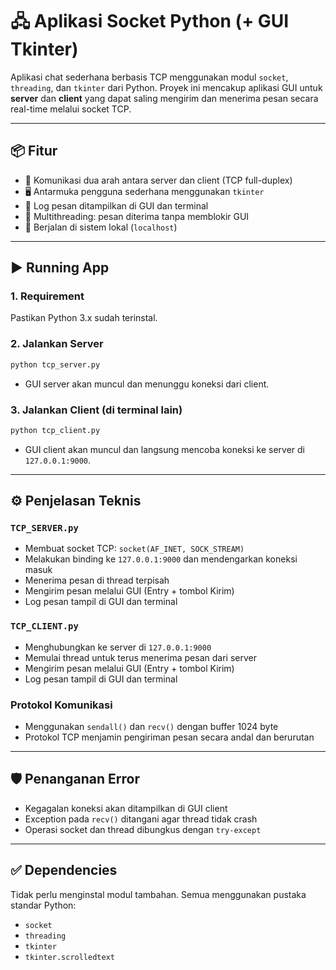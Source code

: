 # 🖧 Aplikasi Socket Python (+ GUI Tkinter)

Aplikasi chat sederhana berbasis TCP menggunakan modul `socket`, `threading`, dan `tkinter` dari Python. Proyek ini mencakup aplikasi GUI untuk **server** dan **client** yang dapat saling mengirim dan menerima pesan secara real-time melalui socket TCP.

---

## 📦 Fitur

- 🔁 Komunikasi dua arah antara server dan client (TCP full-duplex)
- 🖥️ Antarmuka pengguna sederhana menggunakan `tkinter`
- 📝 Log pesan ditampilkan di GUI dan terminal
- 🔄 Multithreading: pesan diterima tanpa memblokir GUI
- 🧪 Berjalan di sistem lokal (`localhost`)

---

## ▶️ Running App

### 1. Requirement

Pastikan Python 3.x sudah terinstal.

### 2. Jalankan Server

```bash
python tcp_server.py
```

- GUI server akan muncul dan menunggu koneksi dari client.

### 3. Jalankan Client (di terminal lain)

```bash
python tcp_client.py
```

- GUI client akan muncul dan langsung mencoba koneksi ke server di `127.0.0.1:9000`.

---

## ⚙️ Penjelasan Teknis

### `TCP_SERVER.py`
- Membuat socket TCP: `socket(AF_INET, SOCK_STREAM)`
- Melakukan binding ke `127.0.0.1:9000` dan mendengarkan koneksi masuk
- Menerima pesan di thread terpisah
- Mengirim pesan melalui GUI (Entry + tombol Kirim)
- Log pesan tampil di GUI dan terminal

### `TCP_CLIENT.py`
- Menghubungkan ke server di `127.0.0.1:9000`
- Memulai thread untuk terus menerima pesan dari server
- Mengirim pesan melalui GUI (Entry + tombol Kirim)
- Log pesan tampil di GUI dan terminal

### Protokol Komunikasi
- Menggunakan `sendall()` dan `recv()` dengan buffer 1024 byte
- Protokol TCP menjamin pengiriman pesan secara andal dan berurutan

---

## 🛡️ Penanganan Error

- Kegagalan koneksi akan ditampilkan di GUI client
- Exception pada `recv()` ditangani agar thread tidak crash
- Operasi socket dan thread dibungkus dengan `try-except`

---

## ✅ Dependencies

Tidak perlu menginstal modul tambahan. Semua menggunakan pustaka standar Python:

- `socket`
- `threading`
- `tkinter`
- `tkinter.scrolledtext`